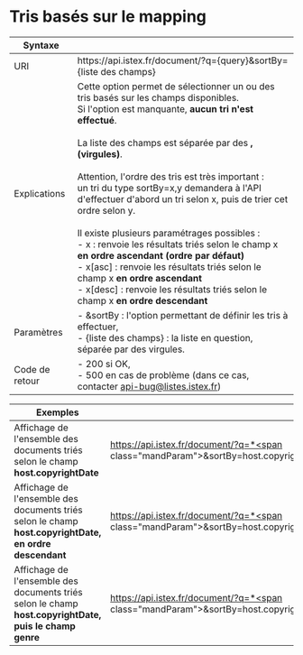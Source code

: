 # Tris basés sur le mapping

| Syntaxe | |
|------------ | ------------- |
| URI | <span class="baseUrl">https&#58;//api.istex.fr/document/?q={query}</span><span class="mandParam">&sortBy={liste des champs}</span> |
| Explications | Cette option permet de sélectionner un ou des tris basés sur les champs disponibles. <br>Si l'option est manquante, **aucun tri n'est effectué**.<br><br>La liste des champs est séparée par des **, (virgules)**.<br><br><span class="mandParam">Attention, l'ordre des tris est très important : <br>un tri du type sortBy=x,y demandera à l'API d'effectuer d'abord un tri selon x, puis de trier cet ordre selon y.</span><br><br>Il existe plusieurs paramétrages possibles :  <br>- <span class="mandParam">x</span> : renvoie les résultats triés selon le champ x **en ordre ascendant (ordre par défaut)**<br>- <span class="mandParam">x[asc]</span> : renvoie les résultats triés selon le champ x **en ordre ascendant**<br>- <span class="mandParam">x[desc]</span> : renvoie les résultats triés selon le champ x **en ordre descendant**|
| Paramètres | - <span class="mandParam">&sortBy</span> : l'option permettant de définir les tris à effectuer,<br>- <span class="mandParam">{liste des champs}</span> : la liste en question, séparée par des virgules. |
| Code de retour | - 200 si OK, <br> - 500 en cas de problème (dans ce cas, contacter <api-bug@listes.istex.fr>) |

| Exemples | |
| -------- | ------- |
| Affichage de l'ensemble des documents triés selon le champ **host.copyrightDate** | <a href="https://api.istex.fr/document/?q=*&sortBy=host.copyrightDate&output=host.copyrightDate">https://api.istex.fr/document/?q=*<span class="mandParam">&sortBy=host.copyrightDate</span>&output=host.copyrightDate</a> |
| Affichage de l'ensemble des documents triés selon le champ **host.copyrightDate, en ordre descendant** | <a href="https://api.istex.fr/document/?q=*&sortBy=host.copyrightDate[desc]&output=host.copyrightDate">https://api.istex.fr/document/?q=*<span class="mandParam">&sortBy=host.copyrightDate[desc]</span>&output=host.copyrightDate</a> |
| Affichage de l'ensemble des documents triés selon le champ **host.copyrightDate, puis le champ genre** | <a href="https://api.istex.fr/document/?q=*&sortBy=host.copyrightDate,genre.raw&output=host.copyrightDate,genre">https://api.istex.fr/document/?q=*<span class="mandParam">&sortBy=host.copyrightDate,genre.raw</span>&output=host.copyrightDate,genre</a> |

